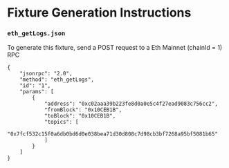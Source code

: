 # Fixture Generation Instructions

### `eth_getLogs.json`

To generate this fixture, send a POST request to a Eth Mainnet (chainId = 1) RPC

```
{
    "jsonrpc": "2.0",
    "method": "eth_getLogs",
    "id": "1",
    "params": [
        {
            "address": "0xc02aaa39b223fe8d0a0e5c4f27ead9083c756cc2",
            "fromBlock": "0x10CEB1B",
            "toBlock": "0x10CEB1B",
            "topics": [
                "0x7fcf532c15f0a6db0bd6d0e038bea71d30d808c7d98cb3bf7268a95bf5081b65"
            ]
        }
    ]
}
```
